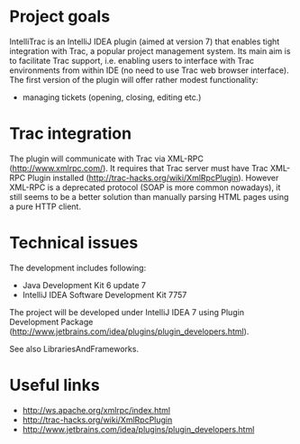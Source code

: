 # Project goals #

IntelliTrac is an IntelliJ IDEA plugin (aimed at version 7) that enables tight integration with Trac, a popular project management system. Its main aim is to facilitate Trac support, i.e. enabling users to interface with Trac environments from within IDE (no need to use Trac web browser interface).
The first version of the plugin will offer rather modest functionality:
  * managing tickets (opening, closing, editing etc.)

# Trac integration #

The plugin will communicate with Trac via XML-RPC (http://www.xmlrpc.com/). It requires that Trac server must have Trac XML-RPC Plugin installed (http://trac-hacks.org/wiki/XmlRpcPlugin).
However XML-RPC is a deprecated protocol (SOAP is more common nowadays), it still seems to be a better solution than manually parsing HTML pages using a pure HTTP client.

# Technical issues #

The development includes following:
  * Java Development Kit 6 update 7
  * IntelliJ IDEA Software Development Kit 7757

The project will be developed under IntelliJ IDEA 7 using Plugin Development Package (http://www.jetbrains.com/idea/plugins/plugin_developers.html).

See also LibrariesAndFrameworks.

# Useful links #

  * http://ws.apache.org/xmlrpc/index.html
  * http://trac-hacks.org/wiki/XmlRpcPlugin
  * http://www.jetbrains.com/idea/plugins/plugin_developers.html